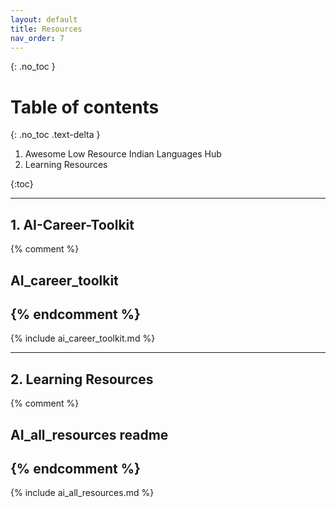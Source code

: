 ```yaml
---
layout: default
title: Resources
nav_order: 7
---
```


{: .no_toc }

# Table of contents

{: .no_toc .text-delta }

1. Awesome Low Resource Indian Languages Hub
2. Learning Resources

{:toc}

---
## 1. AI-Career-Toolkit


{% comment %}
## AI_career_toolkit
{% endcomment %}
---
{% include ai_career_toolkit.md %}


---
## 2. Learning Resources


<!-- Prevent Jekyll from processing the README for TOC -->

{% comment %}
## AI_all_resources readme

{% endcomment %}
---
{% include ai_all_resources.md %}



